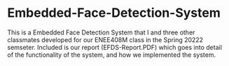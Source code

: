 # Embedded-Face-Detection-System

This is a Embedded Face Detection System that I and three other classmates developed for our ENEE408M class in the Spring 20222 semseter. Included is our report (EFDS-Report.PDF) which goes into detail of the functionality of the system, and how we implemented the system. 
